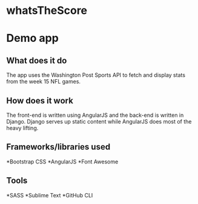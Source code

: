 whatsTheScore
=============
<h1>Demo app</h1>

<h2>What does it do</h2>
The app uses the Washington Post Sports API to fetch and display stats from the week 15 NFL games.

<h2>How does it work</h2>
The front-end is written using AngularJS and the back-end is written in Django. Django serves up static content while AngularJS does most of the heavy lifting.

<h2>Frameworks/libraries used</h2>
*Bootstrap CSS
*AngularJS
*Font Awesome

<h2>Tools</h2>
*SASS
*Sublime Text
*GitHub CLI


